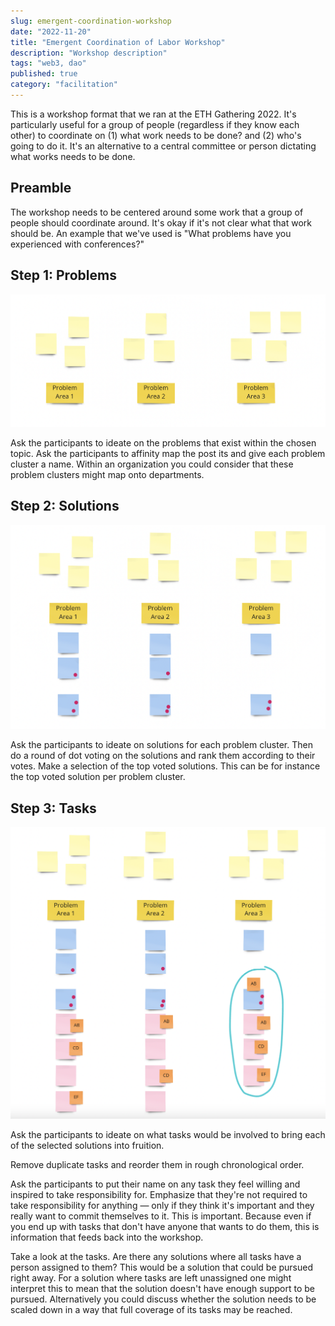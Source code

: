 ```yaml
---
slug: emergent-coordination-workshop
date: "2022-11-20"
title: "Emergent Coordination of Labor Workshop"
description: "Workshop description"
tags: "web3, dao"
published: true
category: "facilitation"
---
```


This is a workshop format that we ran at the ETH Gathering 2022. It's particularly useful for a group of people (regardless if they know each other) to coordinate on (1) what work needs to be done? and (2) who's going to do it. It's an alternative to a central committee or person dictating what works needs to be done.

## Preamble

The workshop needs to be centered around some work that a group of people should coordinate around. It's okay if it's not clear what that work should be. An example that we've used is "What problems have you experienced with conferences?"

## Step 1: Problems

![](images/20221121064940.png)

Ask the participants to ideate on the problems that exist within the chosen topic.
Ask the participants to affinity map the post its and give each problem cluster a name. Within an organization you could consider that these problem clusters might map onto departments.

## Step 2: Solutions

![](images/20221121065002.png)

Ask the participants to ideate on solutions for each problem cluster.
Then do a round of dot voting on the solutions and rank them according to their votes. Make a selection of the top voted solutions. This can be for instance the top voted solution per problem cluster.

## Step 3: Tasks

![](images/20221121065021.png)

Ask the participants to ideate on what tasks would be involved to bring each of the selected solutions into fruition.

Remove duplicate tasks and reorder them in rough chronological order.

Ask the participants to put their name on any task they feel willing and inspired to take responsibility for. Emphasize that they're not required to take responsibility for anything — only if they think it's important and they really want to commit themselves to it. This is important. Because even if you end up with tasks that don't have anyone that wants to do them, this is information that feeds back into the workshop.

Take a look at the tasks. Are there any solutions where all tasks have a person assigned to them? This would be a solution that could be pursued right away. For a solution where tasks are left unassigned one might interpret this to mean that the solution doesn't have enough support to be pursued. Alternatively you could discuss whether the solution needs to be scaled down in a way that full coverage of its tasks may be reached.
